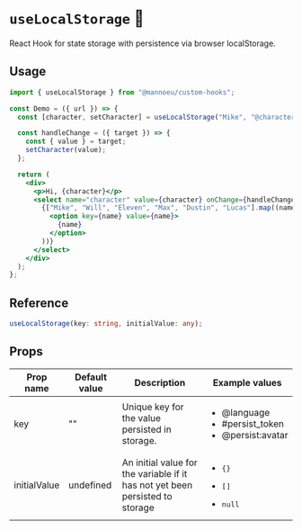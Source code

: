 # `useLocalStorage` 🐛

React Hook for state storage with persistence via browser localStorage.

## Usage

```jsx
import { useLocalStorage } from "@mannoeu/custom-hooks";

const Demo = ({ url }) => {
  const [character, setCharacter] = useLocalStorage("Mike", "@character");

  const handleChange = ({ target }) => {
    const { value } = target;
    setCharacter(value);
  };

  return (
    <div>
      <p>Hi, {character}</p>
      <select name="character" value={character} onChange={handleChange}>
        {["Mike", "Will", "Eleven", "Max", "Dustin", "Lucas"].map((name) => (
          <option key={name} value={name}>
            {name}
          </option>
        ))}
      </select>
    </div>
  );
};
```

## Reference

```ts
useLocalStorage(key: string, initialValue: any);
```

## Props

| Prop name    | Default value | Description                                                                   | Example values                                                              |
| ------------ | ------------- | ----------------------------------------------------------------------------- | --------------------------------------------------------------------------- |
| key          | ""            | Unique key for the value persisted in storage.                                | <ul><li>@language</li><li>#persist_token</l><li>@persist:avatar</l></ul>    |
| initialValue | undefined     | An initial value for the variable if it has not yet been persisted to storage | <ul><li><pre>{}</pre></li><li><pre>[]</pre></l><li><pre>null</pre></l></ul> |
